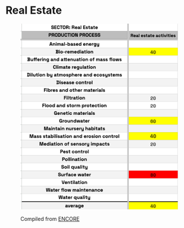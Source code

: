 # Real Estate

<figure><img src="../../../.gitbook/assets/real estate encore.png" alt=""><figcaption><p>Compiled from <a href="https://www.encorenature.org/en">ENCORE</a></p></figcaption></figure>

